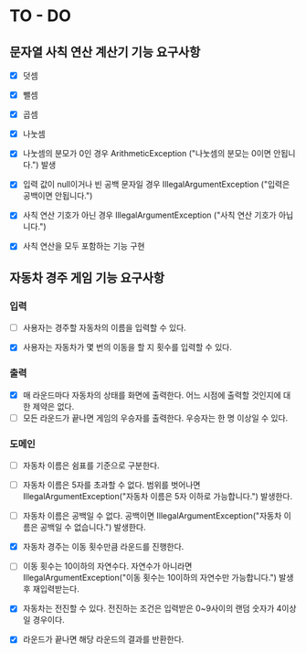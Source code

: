 # TO - DO
## 문자열 사칙 연산 계산기 기능 요구사항
- [x] 덧셈
- [x] 뺄셈
- [x] 곱셈
- [x] 나눗셈
- [x] 나눗셈의 분모가 0인 경우 ArithmeticException ("나눗셈의 분모는 0이면 안됩니다.") 발생
- [x] 입력 값이 null이거나 빈 공백 문자일 경우 IllegalArgumentException ("입력은 공백이면 안됩니다.")
- [x] 사칙 연산 기호가 아닌 경우 IllegalArgumentException ("사칙 연산 기호가 아닙니다.")
- [x] 사칙 연산을 모두 포함하는 기능 구현


## 자동차 경주 게임 기능 요구사항
### 입력
- [ ] 사용자는 경주할 자동차의 이름을 입력할 수 있다.
- [x] 사용자는 자동차가 몇 번의 이동을 할 지 횟수를 입력할 수 있다.


### 출력
- [x] 매 라운드마다 자동차의 상태를 화면에 출력한다. 어느 시점에 출력할 것인지에 대한 제약은 없다.
- [ ] 모든 라운드가 끝나면 게임의 우승자를 출력한다. 우승자는 한 명 이상일 수 있다.

### 도메인
- [ ] 자동차 이름은 쉼표를 기준으로 구분한다.
- [ ] 자동차 이름은 5자를 초과할 수 없다. 범위를 벗어나면 IllegalArgumentException("자동차 이름은 5자 이하로 가능합니다.") 발생한다.
- [ ] 자동차 이름은 공백일 수 없다. 공백이면 IllegalArgumentException("자동차 이름은 공백일 수 없습니다.") 발생한다.
- [x] 자동차 경주는 이동 횟수만큼 라운드를 진행한다.
- [ ] 이동 횟수는 10이하의 자연수다. 자연수가 아니라면 IllegalArgumentException("이동 횟수는 10이하의 자연수만 가능합니다.") 발생 후 재입력받는다.
- [x] 자동차는 전진할 수 있다. 전진하는 조건은 입력받은 0~9사이의 랜덤 숫자가 4이상일 경우이다.
- [x] 라운드가 끝나면 해당 라운드의 결과를 반환한다.

  
